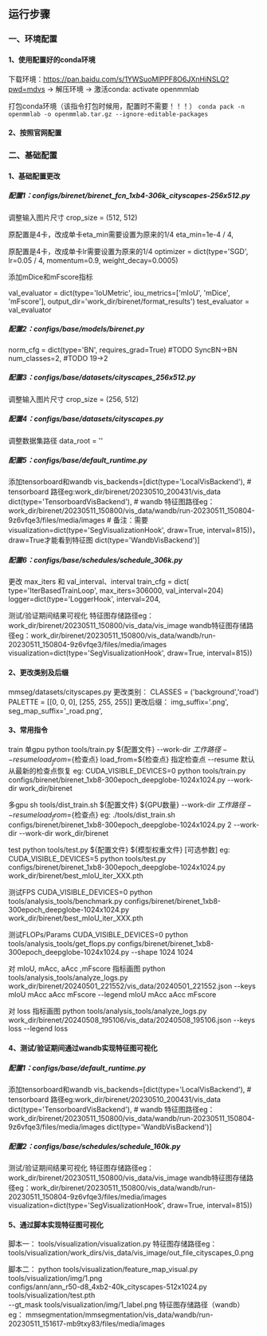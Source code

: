 ## 运行步骤
### 一、环境配置
####  1、使用配置好的conda环境
下载环境：https://pan.baidu.com/s/1YWSuoMlPPF8O6JXnHiNSLQ?pwd=mdvs -> 解压环境 -> 激活conda: activate openmmlab

打包conda环境（该指令打包时候用，配置时不需要！！！） ``` conda pack -n openmmlab -o openmmlab.tar.gz --ignore-editable-packages ```

#### 2、按照官网配置

### 二、基础配置
#### 1、基础配置更改
#####  配置1：configs/birenet/birenet_fcn_1xb4-306k_cityscapes-256x512.py
调整输入图片尺寸
crop_size = (512, 512)

原配置是4卡，改成单卡eta_min需要设置为原来的1/4
eta_min=1e-4 / 4,

原配置是4卡，改成单卡lr需要设置为原来的1/4
optimizer = dict(type='SGD', lr=0.05 / 4, momentum=0.9, weight_decay=0.0005)

添加mDice和mFscore指标

val_evaluator = dict(type='IoUMetric', iou_metrics=['mIoU', 'mDice', 'mFscore'], output_dir='work_dir/birenet/format_results')
test_evaluator = val_evaluator

##### 配置2：configs/_base_/models/birenet.py
norm_cfg = dict(type='BN', requires_grad=True) #TODO SyncBN->BN
num_classes=2, #TODO 19->2

#####  配置3：configs/_base_/datasets/cityscapes_256x512.py
调整输入图片尺寸
crop_size = (256, 512)

#####  配置4：configs/_base_/datasets/cityscapes.py
调整数据集路径
data_root = ''

##### 配置5：configs/_base_/default_runtime.py
添加tensorboard和wandb
vis_backends=[dict(type='LocalVisBackend'),
              # tensorboard 路径eg:work_dir/birenet/20230510_200431/vis_data
              dict(type='TensorboardVisBackend'),
              # wandb 特征图路径eg：work_dir/birenet/20230511_150800/vis_data/wandb/run-20230511_150804-9z6vfqe3/files/media/images
              # 备注：需要visualization=dict(type='SegVisualizationHook', draw=True, interval=815))，draw=True才能看到特征图
              dict(type='WandbVisBackend')]

#####  配置6：configs/_base_/schedules/schedule_306k.py
更改 max_iters 和 val_interval、interval
train_cfg = dict(
    type='IterBasedTrainLoop', max_iters=306000, val_interval=204) 
logger=dict(type='LoggerHook', interval=204,

测试/验证期间结果可视化
特征图存储路径eg：work_dir/birenet/20230511_150800/vis_data/vis_image
wandb特征图存储路径eg：work_dir/birenet/20230511_150800/vis_data/wandb/run-20230511_150804-9z6vfqe3/files/media/images
visualization=dict(type='SegVisualizationHook', draw=True, interval=815))

#### 2、更改类别及后缀
mmseg/datasets/cityscapes.py
更改类别：
CLASSES = ('background','road')
PALETTE = [[0, 0, 0], [255, 255, 255]]
更改后缀：
img_suffix='.png',
seg_map_suffix='_road.png',


#### 3、常用指令
train
单gpu
python tools/train.py ${配置文件} --work-dir ${工作路径} --resume  load_from=${检查点}
load_from=${检查点} 指定检查点
--resume 默认从最新的检查点恢复
eg:
CUDA_VISIBLE_DEVICES=0  python tools/train.py  configs/birenet/birenet_1xb8-300epoch_deepglobe-1024x1024.py  --work-dir work_dir/birenet

多gpu
sh tools/dist_train.sh ${配置文件} ${GPU数量} --work-dir  ${工作路径} --resume  load_from=${检查点}
eg:
./tools/dist_train.sh  configs/birenet/birenet_1xb8-300epoch_deepglobe-1024x1024.py 2
--work-dir --work-dir work_dir/birenet

test
python tools/test.py ${配置文件} ${模型权重文件} [可选参数]
eg:
CUDA_VISIBLE_DEVICES=5 python tools/test.py configs/birenet/birenet_1xb8-300epoch_deepglobe-1024x1024.py  work_dir/birenet/best_mIoU_iter_XXX.pth

测试FPS
CUDA_VISIBLE_DEVICES=0 python tools/analysis_tools/benchmark.py configs/birenet/birenet_1xb8-300epoch_deepglobe-1024x1024.py  work_dir/birenet/best_mIoU_iter_XXX.pth

测试FLOPs/Params
CUDA_VISIBLE_DEVICES=0 python tools/analysis_tools/get_flops.py  configs/birenet/birenet_1xb8-300epoch_deepglobe-1024x1024.py   --shape 1024 1024

对 mIoU, mAcc, aAcc ,mFscore 指标画图
python tools/analysis_tools/analyze_logs.py work_dir/birenet/20240501_221552/vis_data/20240501_221552.json --keys mIoU mAcc aAcc mFscore --legend mIoU mAcc aAcc mFscore

对 loss 指标画图
python tools/analysis_tools/analyze_logs.py work_dir/birenet/20240508_195106/vis_data/20240508_195106.json --keys loss --legend loss


#### 4、测试/验证期间通过wandb实现特征图可视化
##### 配置1：configs/_base_/default_runtime.py
添加tensorboard和wandb
vis_backends=[dict(type='LocalVisBackend'),
              # tensorboard 路径eg:work_dir/birenet/20230510_200431/vis_data
              dict(type='TensorboardVisBackend'),
              # wandb 特征图路径eg：work_dir/birenet/20230511_150800/vis_data/wandb/run-20230511_150804-9z6vfqe3/files/media/images
              dict(type='WandbVisBackend')]

##### 配置2：configs/_base_/schedules/schedule_160k.py
测试/验证期间结果可视化
特征图存储路径eg：work_dir/birenet/20230511_150800/vis_data/vis_image
wandb特征图存储路径eg：work_dir/birenet/20230511_150800/vis_data/wandb/run-20230511_150804-9z6vfqe3/files/media/images
visualization=dict(type='SegVisualizationHook', draw=True, interval=815))


#### 5、通过脚本实现特征图可视化
脚本一：
tools/visualization/visualization.py
特征图存储路径eg：
tools/visualization/work_dirs/vis_data/vis_image/out_file_cityscapes_0.png

脚本二：
python tools/visualization/feature_map_visual.py \
tools/visualization/img/1.png \
configs/ann/ann_r50-d8_4xb2-40k_cityscapes-512x1024.py \
tools/visualization/test.pth \
--gt_mask tools/visualization/img/1_label.png
特征图存储路径（wandb）eg：
mmsegmentation/mmsegmentation/vis_data/wandb/run-20230511_151617-mb9txy83/files/media/images
